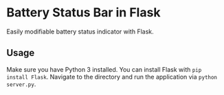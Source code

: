 # Battery Status Bar in Flask
Easily modifiable battery status indicator with Flask.

## Usage

Make sure you have Python 3 installed. You can install Flask with `pip install Flask`. Navigate to the directory and run the application via `python server.py`.
